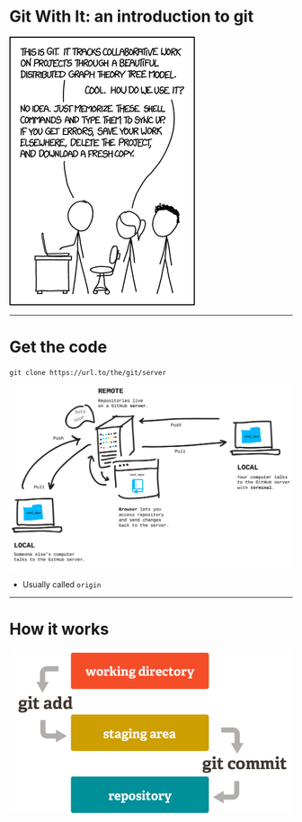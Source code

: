 # Git With It: an introduction to git

![XKCD](/images/xkcd.png)

---

# Get the code

`git clone https://url.to/the/git/server`

![Remote](/images/remote.png)

- Usually called `origin`

---

# How it works

![Git](/images/git.png)
